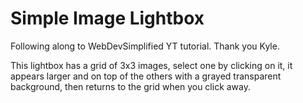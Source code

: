 Simple Image Lightbox
=================

Following along to WebDevSimplified YT tutorial. Thank you Kyle.

This lightbox has a grid of 3x3 images, select one by clicking on it, it appears larger and on top of the others with a grayed transparent background, then returns to the grid when you click away.
